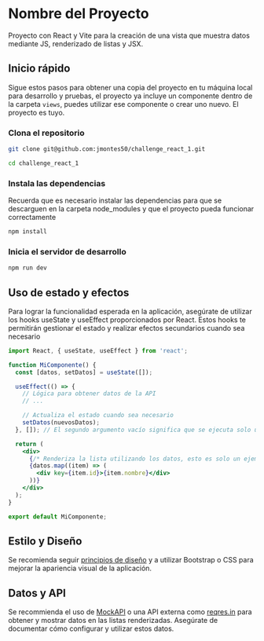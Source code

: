 # Nombre del Proyecto

Proyecto con React y Vite para la creación de una vista que muestra datos mediante JS, renderizado de listas y JSX.

## Inicio rápido

Sigue estos pasos para obtener una copia del proyecto en tu máquina local para desarrollo y pruebas, el proyecto ya incluye un componente dentro de la carpeta `views`, puedes utilizar ese componente o crear uno nuevo. El proyecto es tuyo.

### Clona el repositorio

```bash
git clone git@github.com:jmontes50/challenge_react_1.git

cd challenge_react_1
```

### Instala las dependencias

Recuerda que es necesario instalar las dependencias para que se descarguen en la carpeta node_modules y que el proyecto pueda funcionar correctamente

```bash
npm install
```

### Inicia el servidor de desarrollo

```bash
npm run dev
```

## Uso de estado y efectos

Para lograr la funcionalidad esperada en la aplicación, asegúrate de utilizar los hooks useState y useEffect proporcionados por React. Estos hooks te permitirán gestionar el estado y realizar efectos secundarios cuando sea necesario

```jsx
import React, { useState, useEffect } from 'react';

function MiComponente() {
  const [datos, setDatos] = useState([]);

  useEffect(() => {
    // Lógica para obtener datos de la API 
    // ...

    // Actualiza el estado cuando sea necesario
    setDatos(nuevosDatos);
  }, []); // El segundo argumento vacío significa que se ejecuta solo una vez al montar el componente

  return (
    <div>
      {/* Renderiza la lista utilizando los datos, esto es solo un ejemplo */}
      {datos.map((item) => (
        <div key={item.id}>{item.nombre}</div>
      ))}
    </div>
  );
}

export default MiComponente;

```

## Estilo y Diseño

Se recomienda seguir [principios de diseño](https://www.visily.ai/blog/ui-design-best-practices/) y a utilizar Bootstrap o CSS para mejorar la apariencia visual de la aplicación.

## Datos y API

Se recommienda el uso de [MockAPI](https://mockapi.io/) o una API externa como [reqres.in](https://reqres.in/) para obtener y mostrar datos en las listas renderizadas. Asegúrate de documentar cómo configurar y utilizar estos datos.
